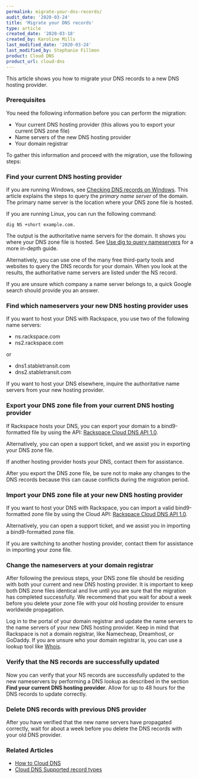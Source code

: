 ```yaml
---
permalink: migrate-your-dns-records/
audit_date: '2020-03-24'
title: 'Migrate your DNS records'
type: article
created_date: '2020-03-18'
created_by: Karoline Mills
last_modified_date: '2020-03-24'
last_modified_by: Stephanie Fillmon
product: Cloud DNS
product_url: cloud-dns
---
```


This article shows you how to migrate your DNS records to a new DNS hosting provider.

### Prerequisites

You need the following information before you can perform the migration:

- Your current DNS hosting provider (this allows you to export your current DNS zone file)
- Name servers of the new DNS hosting provider
- Your domain registrar

To gather this information and proceed with the migration, use the following steps:

### Find your current DNS hosting provider

If you are running Windows, see [Checking DNS records on Windows](https://support.rackspace.com/how-to/nslookup-checking-dns-records-on-windows). This article explains the steps to query the *primary name server* of the domain. The primary name server is the location where your DNS zone file is hosted.

If you are running Linux, you can run the following command: 
    
    dig NS +short example.com.
    
The output is the authoritative name servers for the domain. It shows you where your DNS zone file is hosted. See
[Use dig to query nameservers](https://support.rackspace.com/how-to/using-dig-to-query-nameservers) for a more in-depth guide.

Alternatively, you can use one of the many free third-party tools and websites to query the DNS records for your domain. When you look at the results, the authoritative name servers are listed under the NS record.

If you are unsure which company a name server belongs to, a quick Google search should provide you an answer.

### Find which nameservers your new DNS hosting provider uses

If you want to host your DNS with Rackspace, you use two of the following name servers:

- ns.rackspace.com    
- ns2.rackspace.com

or

- dns1.stabletransit.com
- dns2.stabletransit.com
	
If you want to host your DNS elsewhere, inquire the authoritative name servers from your new hosting provider.

### Export your DNS zone file from your current DNS hosting provider

If Rackspace hosts your DNS, you can export your domain to a bind9-formatted file by using the API:
[Rackspace Cloud DNS API 1.0](https://docs.rackspace.com/docs/cloud-dns/v1/?_ga=2.82690198.1048316456.1584305948-1177037268.1583792228).

Alternatively, you can open a support ticket, and we assist you in exporting your DNS zone file.

If another hosting provider hosts your DNS, contact them for assistance.

After you export the DNS zone file, be sure not to make any changes to the DNS records because this can cause conflicts during the migration period.

### Import your DNS zone file at your new DNS hosting provider

If you want to host your DNS with Rackspace, you can import a valid bind9-formatted zone file by using the Cloud API:
[Rackspace Cloud DNS API 1.0](https://docs.rackspace.com/docs/cloud-dns/v1/?_ga=2.82690198.1048316456.1584305948-1177037268.1583792228).

Alternatively, you can open a support ticket, and we assist you in importing a bind9-formatted  zone file.

If you are switching to another hosting provider, contact them for assistance in importing your zone file.

### Change the nameservers at your domain registrar

After following the previous steps, your DNS zone file should be residing with both your current and new DNS hosting provider. It is important to keep both DNS zone files identical and live until you are sure that the migration has completed successfully. We recommend that you wait for about a week before you delete your zone file with your old hosting provider to ensure worldwide propagation.

Log in to the portal of your domain registrar and update the name servers to the name servers of your new DNS hosting provider. Keep in mind that Rackspace is not a domain registrar, like Namecheap, Dreamhost, or GoDaddy. If you are unsure who your domain registrar is, you can use a lookup tool like [Whois](https://whois.domaintools.com/).

### Verify that the NS records are successfully updated

Now you can verify that your NS records are successfully updated to the new nameservers by performing a DNS lookup as described in the section **Find your current DNS hosting provider**. Allow for up to 48 hours for the DNS records to update correctly. 

### Delete DNS records with previous DNS provider

After you have verified that the new name servers have propagated correctly, wait for about a week before you delete the DNS records with your old DNS provider.

### Related Articles

- [How to Cloud DNS](https://support.rackspace.com/how-to/cloud-dns/)
- [Cloud DNS Supported record types](https://support.rackspace.com/how-to/rackspace-cloud-dns-additional-resources/)
